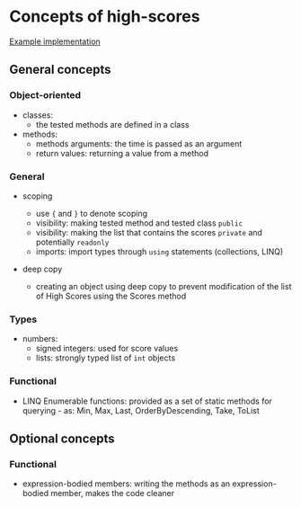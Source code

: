 # Concepts of high-scores

[Example implementation](https://github.com/exercism/csharp/blob/master/exercises/high-scores/Example.cs)

## General concepts
### Object-oriented
- classes: 
    - the tested methods are defined in a class
- methods: 
    - methods arguments: the time is passed as an argument
    - return values: returning a value from a method

### General
- scoping
    - use `{` and `}` to denote scoping
    - visibility: making tested method and tested class `public`
    - visibility: making the list that contains the scores `private` and potentially `readonly`
    - imports: import types through `using` statements (collections, LINQ)

- deep copy
    - creating an object using deep copy to prevent modification of the list of High Scores using the Scores method

### Types
- numbers: 
    - signed integers: used for score values
    - lists: strongly typed list of `int` objects 

### Functional
- LINQ Enumerable functions: provided as a set of static methods for querying - as: Min, Max, Last, OrderByDescending, Take, ToList

## Optional concepts
### Functional
- expression-bodied members: writing the methods as an expression-bodied member, makes the code cleaner 
